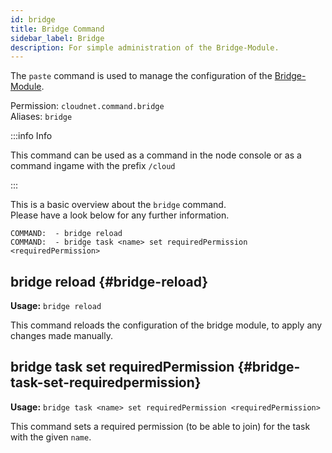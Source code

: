 ```yaml
---
id: bridge
title: Bridge Command
sidebar_label: Bridge
description: For simple administration of the Bridge-Module.
---
```


The `paste` command is used to manage the configuration of the [Bridge-Module](../modules/bridge.md).

Permission: `cloudnet.command.bridge`  
Aliases: `bridge`

:::info Info

This command can be used as a command in the node console or as a command ingame with the prefix `/cloud`

:::

This is a basic overview about the `bridge` command.  
Please have a look below for any further information.

```
COMMAND:  - bridge reload
COMMAND:  - bridge task <name> set requiredPermission <requiredPermission>
```

## bridge reload {#bridge-reload}

**Usage:** `bridge reload`

This command reloads the configuration of the bridge module, to apply any changes made manually.

## bridge task set requiredPermission {#bridge-task-set-requiredpermission}

**Usage:** `bridge task <name> set requiredPermission <requiredPermission>`

This command sets a required permission (to be able to join) for the task with the given `name`.
